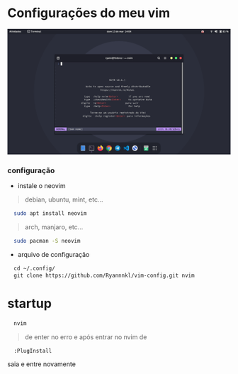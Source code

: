 # Configurações do meu vim

![screenshot](./screenshots/Captura%20de%20tela%20de%202022-03-13%2014-04-22.png)

### configuração

- instale o neovim

> debian, ubuntu, mint, etc...

```bash
  sudo apt install neovim
```

> arch, manjaro, etc...

```bash
  sudo pacman -S neovim
```

- arquivo de configuração

```
  cd ~/.config/
  git clone https://github.com/Ryannnkl/vim-config.git nvim
```

# startup

```bash
  nvim
```

> de enter no erro e após entrar no nvim de

```
  :PlugInstall
```

saia e entre novamente
